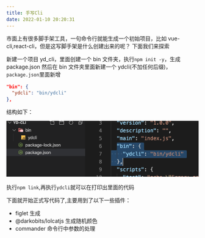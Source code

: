 ```yaml
---
title: 手写Cli
date: 2022-01-10 20:20:31
---
```


市面上有很多脚手架工具，一句命令行就能生成一个初始项目，比如 vue-cli,react-cli，但是这写脚手架是什么创建出来的呢？
下面我们来探索

新建一个项目 yd_cli，里面创建一个 bin 文件夹，执行`npm init -y`，生成 package.json
然后在 bin 文件夹里面新建一个 ydcli(不加任何后缀)，`package.json`里面新增

```json
"bin": {
  "ydcli": "bin/ydcli"
},
```

结构如下：

<!-- ![cli](/engineering/cli.png) -->
<img src='../../assets/engineering/cli.png'>

执行`npm link`,再执行`ydcli`就可以在打印出里面的代码

下面就开始正式写代码了,主要用到了以下一些插件：

- figlet 生成
- @darkobits/lolcatjs 生成随机颜色
- commander 命令行中参数的处理
